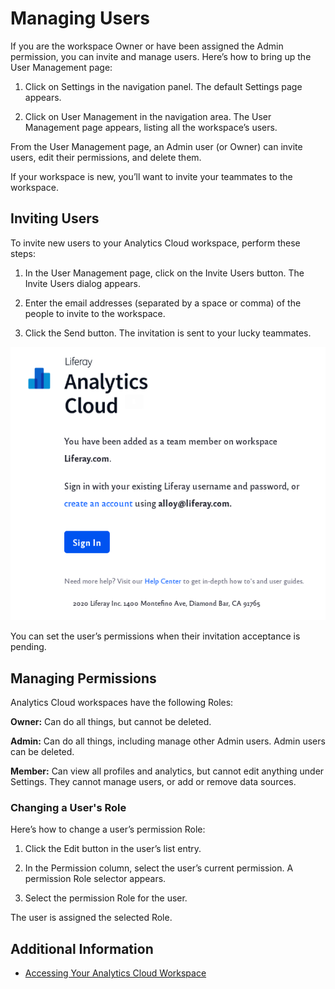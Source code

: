 # Managing Users

If you are the workspace Owner or have been assigned the Admin permission, you can invite and manage users. Here’s how to bring up the User Management page:

1. Click on Settings in the navigation panel. The default Settings page appears.

1. Click on User Management in the navigation area. The User Management page appears, listing all the workspace’s users.

From the User Management page, an Admin user (or Owner) can invite users, edit their permissions, and delete them.

If your workspace is new, you’ll want to invite your teammates to the workspace.

## Inviting Users

To invite new users to your Analytics Cloud workspace, perform these steps:

1. In the User Management page, click on the Invite Users button. The Invite Users dialog appears.

1. Enter the email addresses (separated by a space or comma) of the people to invite to the workspace.

1. Click the Send button. The invitation is sent to your lucky teammates.

![The invitation email provides the workspace number.](managing-users/images/01.png)

You can set the user’s permissions when their invitation acceptance is pending.

## Managing Permissions

Analytics Cloud workspaces have the following Roles:

**Owner:** Can do all things, but cannot be deleted.

**Admin:** Can do all things, including manage other Admin users. Admin users can be deleted.

**Member:** Can view all profiles and analytics, but cannot edit anything under Settings. They cannot manage users, or add or remove data sources.

### Changing a User's Role

Here’s how to change a user’s permission Role:

1. Click the Edit button in the user’s list entry.

1. In the Permission column, select the user’s current permission. A permission Role selector appears.

1. Select the permission Role for the user.

The user is assigned the selected Role.

## Additional Information

* [Accessing Your Analytics Cloud Workspace](../getting-started/accessing-your-workspace.md)
